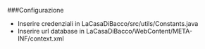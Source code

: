 ###Configurazione
- Inserire credenziali in LaCasaDiBacco/src/utils/Constants.java
- Inserire url database in LaCasaDiBacco/WebContent/META-INF/context.xml